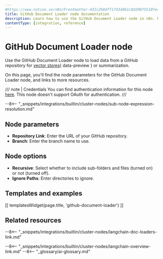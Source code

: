 ```yaml
---
#https://www.notion.so/n8n/Frontmatter-432c2b8dff1f43d4b1c8d20075510fe4
title: GitHub Document Loader node documentation
description: Learn how to use the GitHub Document Loader node in n8n. Follow technical documentation to integrate GitHub Document Loader node into your workflows.
contentType: [integration, reference]
---
```


# GitHub Document Loader node

Use the GitHub Document Loader node to load data from a GitHub repository for [vector stores](/glossary.md#ai-vector-store){ data-preview } or summarization.

On this page, you'll find the node parameters for the GitHub Document Loader node, and links to more resources.

/// note | Credentials
You can find authentication information for this node [here](/integrations/builtin/credentials/github.md). This node doesn't support OAuth for authentication.
///

--8<-- "_snippets/integrations/builtin/cluster-nodes/sub-node-expression-resolution.md"

## Node parameters

* **Repository Link**: Enter the URL of your GitHub repository.
* **Branch**: Enter the branch name to use.

## Node options

* **Recursive**: Select whether to include sub-folders and files (turned on) or not (turned off).
* **Ignore Paths**: Enter directories to ignore.

## Templates and examples

<!-- see https://www.notion.so/n8n/Pull-in-templates-for-the-integrations-pages-37c716837b804d30a33b47475f6e3780 -->
[[ templatesWidget(page.title, 'github-document-loader') ]]

## Related resources

--8<-- "_snippets/integrations/builtin/cluster-nodes/langchain-doc-loaders-link.md"

--8<-- "_snippets/integrations/builtin/cluster-nodes/langchain-overview-link.md"
--8<-- "_glossary/ai-glossary.md"
